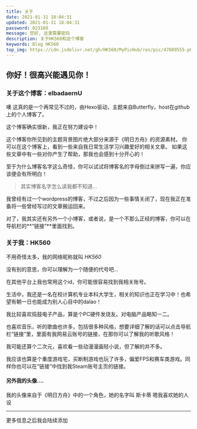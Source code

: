 ```yaml
---
title: 关于
date: 2021-01-31 18:04:31
updated: 2021-01-31 18:04:31
password: 023168
message: 您好, 这里需要密码
description: 关于HK560和这个博客
keywords: Blog HK560
top_img: https://cdn.jsdelivr.net/gh/HK560/MyPicHub/res/pic/47089555-p0 (1)_压缩.jpg
---
```

## 你好！很高兴能遇见你！
### 关于这个博客：elbadaernU
噢 这真的是一个再常见不过的，由Hexo驱动，主题来自Butterfly，host在github上的个人博客了。

这个博客确实很新，我正在努力建设中！

这个博客你所见到的主题背景图片绝大部分来源于《明日方舟》的资源素材。
你可以在这个博客上，看到一些来自我日常生活学习兴趣爱好的相关文章。
如果这些文章中有一些对你产生了帮助，那我也会感到十分开心的！

至于为什么博客名字这么奇怪，你可以试试将博客名的字母倒过来拼写一遍，你应该便会有所明白！
> 其实博客名字怎么读我都不知道...

我曾经有过一个wordpress的博客，不过之后因为一些事情关闭了，现在我正在准备将一些曾经写过的文章搬运回来。

对了，我其实还有另外一个小博客，或者说，是一个不那么正经的博客，你可以在导航栏的**“链接”**里面找到。


### 关于我：HK560
不用奇怪太多，我的网络昵称就叫 *HK560*

没有别的意思，你可以理解为一个随便的代号吧...

在其他平台上我也常用这个id，你可能很容易找到我相关账号。

生活中，我还是一名在校计算机专业本科大学生，相关的知识也正在学习中！也希望有朝一日也能成为别人心目中的dalao！

我比较喜欢捣鼓电子产品，算是个PC硬件发烧友。对电脑产品略知一二。

也喜欢音乐，听的歌曲也许多，包括很多种风格，想要详细了解的话可以点击导航栏“链接”里，里面有我网易云账号的链接，在那你可以了解我的听歌风格！

我可能还算个二次元，喜欢看一些动漫漫画轻小说，但了解的并不多。

我应该也算是个重度游戏宅，买断制游戏也玩了许多，偏爱FPS和赛车类游戏。同样你也可以在“链接”中找到我Steam账号主页的链接。



#### 另外我的头像....
我的头像来自于《明日方舟》中的一个角色，她的名字叫 斯卡蒂 
嗯我喜欢她的人设




------------

更多信息之后我会陆续添加